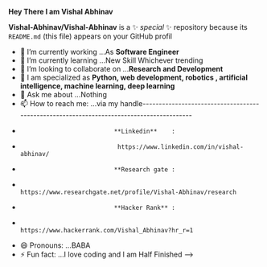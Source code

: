 **Hey There I am Vishal Abhinav**

**Vishal-Abhinav/Vishal-Abhinav** is a ✨ _special_ ✨ repository because its `README.md` (this file) appears on your GitHub profil

- 🔭 I’m currently working  ...As **Software Engineer**
- 🌱 I’m currently learning ...New Skill Whichever trending
- 👯 I’m looking to collaborate on ...**Research and Development**
- 🤔 I am specialized as **Python, web development, robotics , artificial intelligence, machine learning, deep learning**
- 💬 Ask me about ...Nothing 
- 📫 How to reach me: ...via my handle-----------------------------------------------------------------------------------------
-                               **Linkedin**    :
-                                https://www.linkedin.com/in/vishal-abhinav/
-                               **Research gate : 
-                                https://www.researchgate.net/profile/Vishal-Abhinav/research
-                               **Hacker Rank** :
-                                https://www.hackerrank.com/Vishal_Abhinav?hr_r=1
- 😄 Pronouns: ...BABA
- ⚡ Fun fact: ...I love coding and I am Half Finished
-->
